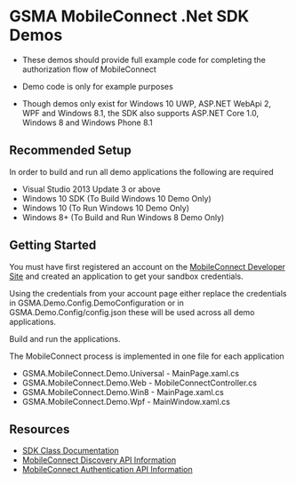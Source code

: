 # GSMA MobileConnect .Net SDK Demos

- These demos should provide full example code for completing the authorization flow of MobileConnect
- Demo code is only for example purposes


- Though demos only exist for Windows 10 UWP, ASP.NET WebApi 2, WPF and Windows 8.1, the SDK also supports ASP.NET Core 1.0, Windows 8 and Windows Phone 8.1

## Recommended Setup

In order to build and run all demo applications the following are required

- Visual Studio 2013 Update 3 or above
- Windows 10 SDK (To Build Windows 10 Demo Only)
- Windows 10 (To Run Windows 10 Demo Only)
- Windows 8+ (To Build and Run Windows 8 Demo Only)

## Getting Started

You must have first registered an account on the [MobileConnect Developer Site](https://developer.mobileconnect.io) and created an application to get your sandbox credentials.

Using the credentials from your account page either replace the credentials in GSMA.Demo.Config.DemoConfiguration or in GSMA.Demo.Config/config.json these will be used across all demo applications.

Build and run the applications.

The MobileConnect process is implemented in one file for each application
- GSMA.MobileConnect.Demo.Universal - MainPage.xaml.cs
- GSMA.MobileConnect.Demo.Web - MobileConnectController.cs
- GSMA.MobileConnect.Demo.Win8 - MainPage.xaml.cs
- GSMA.MobileConnect.Demo.Wpf - MainWindow.xaml.cs

## Resources

- [SDK Class Documentation](../Docs/README.md)
- [MobileConnect Discovery API Information](https://developer.mobileconnect.io/content/discovery-api-0)
- [MobileConnect Authentication API Information](https://developer.mobileconnect.io/content/mobile-connect-api)
